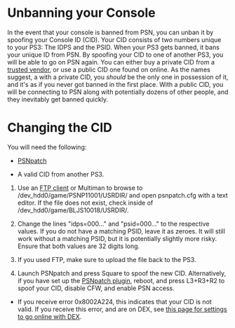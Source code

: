# Unbanning your Console

In the event that your console is banned from PSN, you can unban it by spoofing your Console ID (CID). Your CID consists of two numbers unique to your PS3: The IDPS and the PSID. When your PS3 gets banned, it bans your unique ID from PSN. By spoofing your CID to one of another PS3, you will be able to go on PSN again. You can either buy a private CID from a [trusted vendor](https://www.reddit.com/r/ps3homebrew/comments/2pywcr/ps3_private_consoleid_psid_for_sale_unban_your_ps3/), or use a public CID one found on online. As the names suggest, a with a private CID, you *should* be the only one in possession of it, and it's as if you never got banned in the first place. With a public CID, you will be connecting to PSN along with potentially dozens of other people, and they inevitably get banned quickly.
# Changing the CID

You will need the following:

- [PSNpatch](http://store.brewology.com/ahomebrew.php?brewid=244)

- A valid CID from another PS3.


1. Use an [FTP client](../big-stinky-brew/pc-tools/ftp-client.md) or Multiman to browse to /dev_hdd0/game/PSNP11001/USRDIR/ and open psnpatch.cfg with a text editor. If the file does not exist, check inside of /dev_hdd0/game/BLJS10018/USRDIR/.

2. Change the lines "idps=000..." and "psid=000..." to the respective values. If you do not have a matching PSID, leave it as zeroes. It will still work without a matching PSID, but it is potentially slightly more risky. Ensure that both values are 32 digits long.

3. If you used FTP, make sure to upload the file back to the PS3.

4. Launch PSNpatch and press Square to spoof the new CID. Alternatively, if you have set up the [PSNpatch plugin](../big-stinky-brew/utilities/psnpatch/plugin.md), reboot, and press L3+R3+R2 to spoof your CID, disable CFW, and enable PSN access. 

* If you receive error 0x8002A224, this indicates that your CID is not valid. If you receive this error, and are on DEX, see [this page for settings to go online with DEX](../welcome-to-wiki/psn.md).